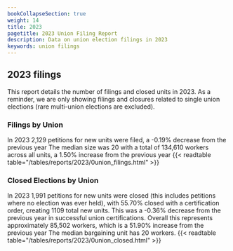 ```yaml
---
bookCollapseSection: true
weight: 14
title: 2023
pagetitle: 2023 Union Filing Report
description: Data on union election filings in 2023
keywords: union filings
---
```


## 2023 filings

This report details the number of filings and closed units in 2023. As a reminder, we are only showing filings and closures related to single union elections (rare multi-union elections are excluded).

### Filings by Union
In 2023 2,129 petitions for new units were filed, a -0.19% decrease from the previous year The median size was 20 with a total of 134,610 workers across all units, a 1.50% increase from the previous year
{{< readtable table="/tables/reports/2023/0union_filings.html" >}}

### Closed Elections by Union
In 2023 1,991 petitions for new units were closed (this includes petitions where no election was ever held), with 55.70% closed with a certification order, creating 1109 total new units. This was a -0.36% decrease from the previous year in successful union certifications. Overall this represents approximately 85,502 workers, which is a 51.90% increase from the previous year The median bargaining unit has 20 workers.
{{< readtable table="/tables/reports/2023/0union_closed.html" >}}
